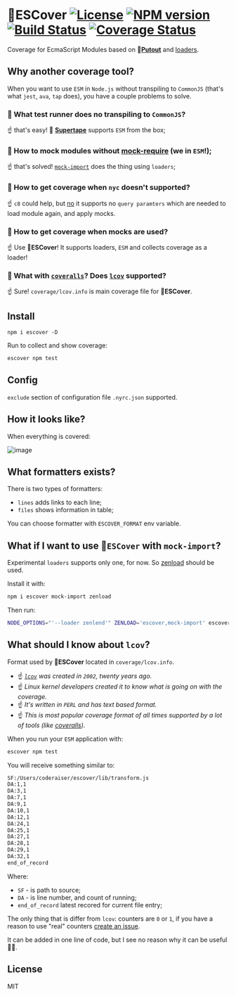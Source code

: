 # 🎩ESCover [![License][LicenseIMGURL]][LicenseURL] [![NPM version][NPMIMGURL]][NPMURL] [![Build Status][BuildStatusIMGURL]][BuildStatusURL] [![Coverage Status][CoverageIMGURL]][CoverageURL]

[NPMIMGURL]: https://img.shields.io/npm/v/escover.svg?style=flat
[BuildStatusURL]: https://github.com/coderaiser/escover/actions?query=workflow%3A%22Node+CI%22 "Build Status"
[BuildStatusIMGURL]: https://github.com/coderaiser/escover/workflows/Node%20CI/badge.svg
[LicenseIMGURL]: https://img.shields.io/badge/license-MIT-317BF9.svg?style=flat
[NPMURL]: https://npmjs.org/package/escover "npm"
[LicenseURL]: https://tldrlegal.com/license/mit-license "MIT License"
[CoverageURL]: https://coveralls.io/github/coderaiser/escover?branch=master
[CoverageIMGURL]: https://coveralls.io/repos/coderaiser/escover/badge.svg?branch=master&service=github

Coverage for EcmaScript Modules based on 🐊[**Putout**](https://github.com/coderaiser/putout) and [loaders](https://nodejs.org/dist/latest-v16.x/docs/api/esm.html#loaders).

## Why another coverage tool?

When you want to use `ESM` in `Node.js` without transpiling to `CommonJS` (that's what `jest`, `ava`, `tap` does),
you have a couple problems to solve.

### 🤷‍ What test runner does no transpiling to `CommonJS`?

☝️ that's easy! 📼 [**Supertape**](https://github.com/coderaiser/supertape) supports `ESM` from the box;

### 🤷‍  How to mock modules without [mock-require](https://github.com/boblauer/mock-require) (we in `ESM`!);

☝️ that's solved! [`mock-import`](https://github.com/coderaiser/mock-import) does the thing using `loaders`;

### 🤷‍ How to get coverage when `nyc` doesn't supported?

☝️ `c8` could help, but [no](https://github.com/coderaiser/c8-reproduce) it supports no `query paramters`
which are needed to load module again, and apply mocks.

### 🤷‍  How to get coverage when mocks are used?

☝️ Use 🎩**ESCover**! It supports loaders, `ESM` and collects coverage as a loader!

### 🤷‍  What with [`coveralls`](https://coveralls.io/)? Does [`lcov`](https://github.com/StevenLooman/mocha-lcov-reporter) supported?

☝️ Sure! `coverage/lcov.info` is main coverage file for 🎩**ESCover**.

## Install

```
npm i escover -D
```

Run to collect and show coverage:

```sh
escover npm test
```

## Config

`exclude` section of configuration file `.nyrc.json` supported.

## How it looks like?

When everything is covered:

![image](https://user-images.githubusercontent.com/1573141/149822261-ff9bc3b4-6ee4-452c-9ada-3cc922b630ec.png)

## What formatters exists?

There is two types of formatters:

- `lines` adds links to each line;
- `files` shows information in table;

You can choose formatter with `ESCOVER_FORMAT` env variable.

## What if I want to use 🎩`ESCover` with `mock-import`?

Experimental `loaders` supports only one, for now. So [zenload](https://github.com/coderaiser/zenload) should be used.

Install it with:

```sh
npm i escover mock-import zenload
```

Then run:

```sh
NODE_OPTIONS="'--loader zenlend'" ZENLOAD='escover,mock-import' escover npm test
```

## What should I know about `lcov`?

Format used by 🎩**ESCover** located in `coverage/lcov.info`.

- ☝️ *[`lcov`](https://github.com/linux-test-project/lcov) was created in `2002`, twenty years ago.*
- ☝️ *Linux kernel developers created it to know what is going on with the coverage.*
- ☝️ *It's written in `PERL` and has text based format.*
- ☝️ *This is most popular coverage format of all times supported by a lot of tools (like [coveralls](https://coveralls.io)).*

When you run your `ESM` application with:

```sh
escover npm test
```

You will receive something similar to:

```sh
SF:/Users/coderaiser/escover/lib/transform.js
DA:1,1
DA:3,1
DA:7,1
DA:9,1
DA:10,1
DA:12,1
DA:24,1
DA:25,1
DA:27,1
DA:28,1
DA:29,1
DA:32,1
end_of_record
```

Where:

- `SF` - is path to source;
- `DA` - is line number, and count of running;
- `end_of_record` latest recored for current file entry;

The only thing that is differ from `lcov`: counters are `0` or `1`, if you have a reason to use "real" counters [create an issue](https://github.com/coderaiser/escover/issues/new).

It can be added in one line of code, but I see no reason why it can be useful 🤷‍♂️.

## License

MIT
